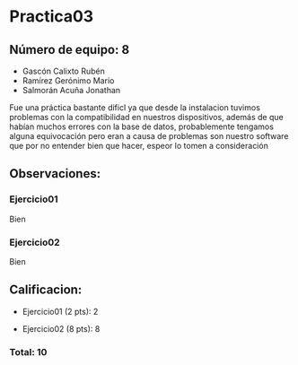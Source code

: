 # Practica03
## Número de equipo: 8

+ Gascón Calixto Rubén
+ Ramírez Gerónimo Mario
+ Salmorán Acuña Jonathan

Fue una práctica bastante dificl ya que desde la instalacion tuvimos problemas con la compatibilidad en nuestros dispositivos, además de que habían muchos errores con la base de datos, probablemente tengamos alguna equivocación pero eran a causa de problemas son nuestro software que por no entender bien que hacer, espeor lo tomen a consideración


## Observaciones:

### Ejercicio01
Bien

### Ejercicio02
Bien

## Calificacion:

- Ejercicio01 (2 pts): 2

- Ejercicio02 (8 pts): 8

### Total: 10